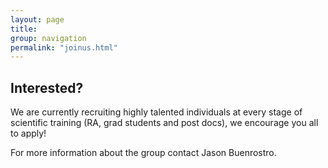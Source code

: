 ```yaml
---
layout: page
title: 
group: navigation
permalink: "joinus.html"
---
```



Interested?
-------------

We are currently recruiting highly talented individuals at every stage of scientific training (RA, grad students and post docs), we encourage you all to apply!

For more information about the group contact Jason Buenrostro.

